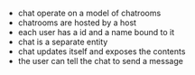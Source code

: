 - chat operate on a model of chatrooms
- chatrooms are hosted by a host
- each user has a id and a name bound to it
- chat is a separate entity
- chat updates itself and exposes the contents
- the user can tell the chat to send a message
